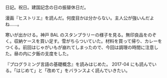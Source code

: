 日記。祝日。建国記念の日の振替休日だ。

漫画『ヒストリエ』を読んだ。何度目かは分からない。主人公が強いんだよね……。

寒いが出かける。神戸 BAL のスタンプラリーの様子を見る。無印良品をのぞく。収納ケースを買い足す。雪がちらついていた。材料を買って帰り、カレーをつくる。前回はじゃがいもが崩れてしまったので、今回は調理の時間に注意した。昼の内に夕飯の支度をした。

『プログラミング言語の基礎概念』を読みはじめた。 2017-04 にも読んでいる。「はじめて」と「改めて」をバランスよく読んでいきたい。
